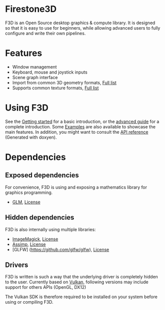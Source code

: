 # Firestone3D

F3D is an Open Source desktop graphics & compute library. 
It is designed so that it is easy to use for beginners, while allowing advanced users to fully configure and write their own pipelines.

# Features
* Window management
* Keyboard, mouse and joystick inputs
* Scene graph interface
* Import from common 3D geometry formats, [Full list](http://www.assimp.org/main_features_formats.html)
* Supports common texture formats, [Full list](https://www.imagemagick.org/script/formats.php#supported)

# Using F3D
See the [Getting started](dead) for a basic introduction, or the [advanced guide](dead) for a complete introduction.
Some [Examples](https://github.com/Tezirg/Firestone3D/tree/master/examples) are also available to showcase the main features.
In addition, you might want to consult the [API reference](dead) (Generated with doxyen).

# Dependencies
## Exposed dependencies
For convenience, F3D is using and exposing a mathematics library for graphics programming.
* [GLM](https://github.com/g-truc/glm), [License](http://glm.g-truc.net/copying.txt)

## Hidden dependencies
F3D is also internally using multiple libraries:
* [ImageMagick](http://imagemagick.org/script/index.php), [License](http://imagemagick.org/script/license.php)
* [Assimp](https://github.com/assimp/assimp), [License](http://assimp.sourceforge.net/main_license.html)
* [GLFW] (https://github.com/glfw/glfw), [License](http://www.glfw.org/license.html)

## Drivers
F3D is written is such a way that the underlying driver is completely hidden to the user.
Currently based on [Vulkan](https://www.khronos.org/vulkan), following versions may include support for others APIs (OpenGL, DX12)

The Vulkan SDK is therefore required to be installed on your system before using or compiling F3D.
 